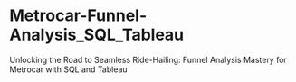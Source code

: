 # Metrocar-Funnel-Analysis_SQL_Tableau
Unlocking the Road to Seamless Ride-Hailing: Funnel Analysis Mastery for Metrocar with SQL and Tableau
